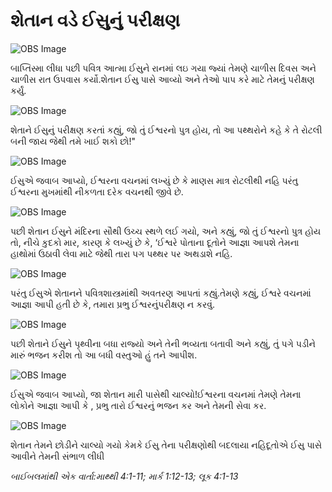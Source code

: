 # શેતાન વડે ઈસુનું પરીક્ષણ

![OBS Image](https://cdn.door43.org/obs/jpg/360px/obs-en-25-01.jpg)

બાપ્તિસ્મા લીધા પછી પવિત્ર આત્મા ઈસુને રાનમાં લઇ ગયા જ્યાં તેમણે ચાળીસ દિવસ અને ચાળીસ રાત ઉપવાસ કર્યો.શેતાન ઈસુ પાસે આવ્યો અને તેઓ પાપ કરે માટે તેમનું પરીક્ષણ કર્યું.

![OBS Image](https://cdn.door43.org/obs/jpg/360px/obs-en-25-02.jpg)

શેતાને ઈસુનું પરીક્ષણ કરતાં કહ્યું, જો તું ઈશ્વરનો પુત્ર હોય, તો આ પથ્થરોને કહે કે તે રોટલી બની જાય જેથી તમે ખાઈ શકો છો!"

![OBS Image](https://cdn.door43.org/obs/jpg/360px/obs-en-25-03.jpg)

ઈસુએ જવાબ આપ્યો, ઈશ્વરના વચનમાં લખ્યું છે કે માણસ માત્ર રોટલીથી નહિ પરંતુ ઈશ્વરના મુખમાંથી નીકળતા દરેક વચનથી જીવે છે. 

![OBS Image](https://cdn.door43.org/obs/jpg/360px/obs-en-25-04.jpg)

પછી શેતાન ઈસુને મંદિરના સૌથી ઉચ્ચ સ્થળે લઈ ગયો, અને કહ્યું, જો તું ઈશ્વરનો પુત્ર હોય તો, નીચે કુદકો માર, કારણ કે લખ્યું છે કે, ‘ઈશ્વરે પોતાના દૂતોને આજ્ઞા આપશે તેમના હાથોમાં ઉઠાવી લેવા માટે જેથી તારા પગ પથ્થર પર અથડાશે નહિ.

![OBS Image](https://cdn.door43.org/obs/jpg/360px/obs-en-25-05.jpg)

પરંતુ ઈસુએ શેતાનને પવિત્રશાસ્ત્રમાંથી અવતરણ આપતાં કહ્યું.તેમણે કહ્યું, ઈશ્વરે વચનમાં આજ્ઞા આપી હતી છે કે, તમારા પ્રભુ ઈશ્વરનુંપરીક્ષણ ન કરવું.   

![OBS Image](https://cdn.door43.org/obs/jpg/360px/obs-en-25-06.jpg)

પછી શેતાને ઈસુને પૃથ્વીના બધા રાજ્યો અને તેની ભવ્યતા બતાવી અને કહ્યું, તું પગે પડીને મારું ભજન કરીશ તો આ બધી વસ્તુઓ હું તને આપીશ.

![OBS Image](https://cdn.door43.org/obs/jpg/360px/obs-en-25-07.jpg)

ઈસુએ જવાબ આપ્યો, જા શેતાન મારી પાસેથી ચાલ્યો!ઈશ્વરના વચનમાં તેમણે તેમના લોકોને આજ્ઞા આપી કે , પ્રભુ તારો ઈશ્વરનું ભજન કર અને તેમની સેવા કર.

![OBS Image](https://cdn.door43.org/obs/jpg/360px/obs-en-25-08.jpg)

શેતાન તેમને છોડીને ચાલ્યો ગયો કેમકે ઈસુ તેના પરીક્ષણોથી બદલાયા નહિદૂતોએ ઈસુ પાસે આવીને તેમની સંભાળ લીધી

_બાઈબલમાંથી એક વાર્તા:માથ્થી 4:1-11; માર્ક 1:12-13; લૂક 4:1-13_